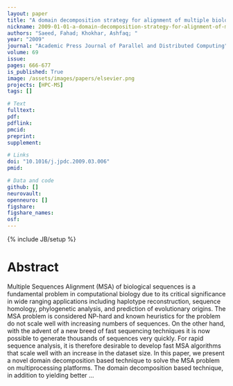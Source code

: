 ```yaml
---
layout: paper
title: "A domain decomposition strategy for alignment of multiple biological sequences on multiprocessor platforms"
nickname: 2009-01-01-a-domain-decomposition-strategy-for-alignment-of-multiple-biological-sequences-on-multiprocessor-platforms
authors: "Saeed, Fahad; Khokhar, Ashfaq; "
year: "2009"
journal: "Academic Press Journal of Parallel and Distributed Computing"
volume: 69
issue:
pages: 666-677
is_published: True
image: /assets/images/papers/elsevier.png
projects: [HPC-MS]
tags: []

# Text
fulltext:
pdf:
pdflink:
pmcid:
preprint: 
supplement:

# Links
doi: "10.1016/j.jpdc.2009.03.006"
pmid:

# Data and code
github: []
neurovault:
openneuro: []
figshare:
figshare_names:
osf:
---
```

{% include JB/setup %}

# Abstract

Multiple Sequences Alignment (MSA) of biological sequences is a fundamental problem in computational biology due to its critical significance in wide ranging applications including haplotype reconstruction, sequence homology, phylogenetic analysis, and prediction of evolutionary origins. The MSA problem is considered NP-hard and known heuristics for the problem do not scale well with increasing numbers of sequences. On the other hand, with the advent of a new breed of fast sequencing techniques it is now possible to generate thousands of sequences very quickly. For rapid sequence analysis, it is therefore desirable to develop fast MSA algorithms that scale well with an increase in the dataset size. In this paper, we present a novel domain decomposition based technique to solve the MSA problem on multiprocessing platforms. The domain decomposition based technique, in addition to yielding better …
